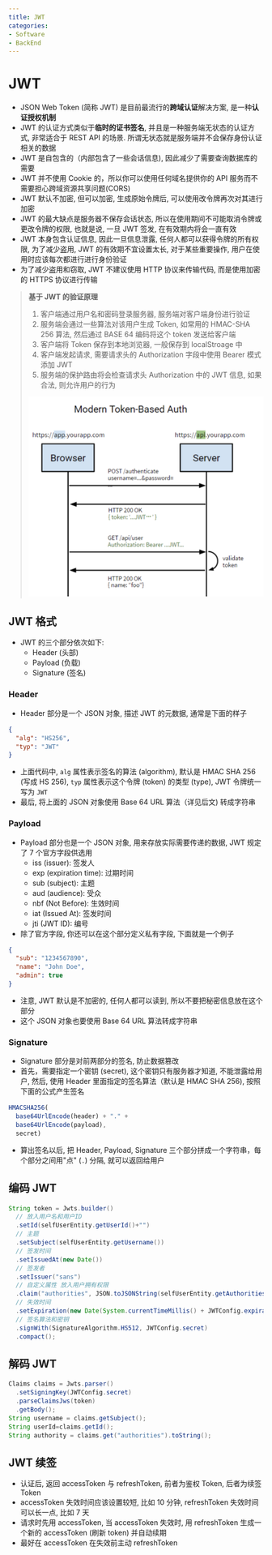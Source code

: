 ```yaml
---
title: JWT
categories:
- Software
- BackEnd
---
```

# JWT

- JSON Web Token (简称 JWT) 是目前最流行的**跨域认证**解决方案, 是一种**认证授权机制**
- JWT 的认证方式类似于**临时的证书签名**, 并且是一种服务端无状态的认证方式, 非常适合于 REST API 的场景. 所谓无状态就是服务端并不会保存身份认证相关的数据
- JWT 是自包含的（内部包含了一些会话信息), 因此减少了需要查询数据库的需要
-  JWT 并不使用 Cookie 的，所以你可以使用任何域名提供你的 API 服务而不需要担心跨域资源共享问题(CORS)
-  JWT 默认不加密, 但可以加密, 生成原始令牌后, 可以使用改令牌再次对其进行加密
-  JWT 的最大缺点是服务器不保存会话状态, 所以在使用期间不可能取消令牌或更改令牌的权限, 也就是说, 一旦 JWT 签发, 在有效期内将会一直有效
-  JWT 本身包含认证信息, 因此一旦信息泄露, 任何人都可以获得令牌的所有权限, 为了减少盗用, JWT 的有效期不宜设置太长, 对于某些重要操作, 用户在使用时应该每次都进行进行身份验证
-  为了减少盗用和窃取, JWT 不建议使用 HTTP 协议来传输代码, 而是使用加密的 HTTPS 协议进行传输

> **基于 JWT 的验证原理**
>
> 1. 客户端通过用户名和密码登录服务器, 服务端对客户端身份进行验证
> 2. 服务端会通过一些算法对该用户生成 Token, 如常用的 HMAC-SHA 256 算法, 然后通过 BASE 64 编码将这个 token 发送给客户端
> 3. 客户端将 Token 保存到本地浏览器, 一般保存到 localStroage 中
> 4. 客户端发起请求, 需要请求头的 Authorization 字段中使用 Bearer 模式添加 JWT
> 5. 服务端的保护路由将会检查请求头 Authorization 中的 JWT 信息, 如果合法, 则允许用户的行为
>
> <img src="https://raw.githubusercontent.com/LuShan123888/Files/main/Pictures/2021-03-05-1010726-20191103045557729-778248059.png" alt="img" style="zoom:50%;" />　　

## JWT 格式

- JWT 的三个部分依次如下:
  - Header (头部)
  - Payload (负载)
  - Signature (签名)

### Header

- Header 部分是一个 JSON 对象, 描述 JWT 的元数据, 通常是下面的样子

```json
{
  "alg": "HS256",
  "typ": "JWT"
}
```

- 上面代码中, `alg` 属性表示签名的算法 (algorithm), 默认是 HMAC SHA 256 (写成 HS 256), `typ` 属性表示这个令牌 (token) 的类型 (type), JWT 令牌统一写为 `JWT`
- 最后, 将上面的 JSON 对象使用 Base 64 URL 算法（详见后文) 转成字符串

### Payload

- Payload 部分也是一个 JSON 对象, 用来存放实际需要传递的数据, JWT 规定了 7 个官方字段供选用
  - iss (issuer): 签发人
  - exp (expiration time): 过期时间
  - sub (subject): 主题
  - aud (audience): 受众
  - nbf (Not Before): 生效时间
  - iat (Issued At): 签发时间
  - jti (JWT ID): 编号
- 除了官方字段, 你还可以在这个部分定义私有字段, 下面就是一个例子

```json
{
  "sub": "1234567890",
  "name": "John Doe",
  "admin": true
}
```

- 注意, JWT 默认是不加密的, 任何人都可以读到, 所以不要把秘密信息放在这个部分
- 这个 JSON 对象也要使用 Base 64 URL 算法转成字符串

### Signature

- Signature 部分是对前两部分的签名, 防止数据篡改
- 首先，需要指定一个密钥 (secret), 这个密钥只有服务器才知道, 不能泄露给用户, 然后, 使用 Header 里面指定的签名算法（默认是 HMAC SHA 256), 按照下面的公式产生签名

```javascript
HMACSHA256(
  base64UrlEncode(header) + "." +
  base64UrlEncode(payload),
  secret)
```

- 算出签名以后, 把 Header, Payload, Signature 三个部分拼成一个字符串，每个部分之间用"点" (`.`) 分隔, 就可以返回给用户

## 编码 JWT

```java
String token = Jwts.builder()
  // 放入用户名和用户ID
  .setId(selfUserEntity.getUserId()+"")
  // 主题
  .setSubject(selfUserEntity.getUsername())
  // 签发时间
  .setIssuedAt(new Date())
  // 签发者
  .setIssuer("sans")
  // 自定义属性 放入用户拥有权限
  .claim("authorities", JSON.toJSONString(selfUserEntity.getAuthorities()))
  // 失效时间
  .setExpiration(new Date(System.currentTimeMillis() + JWTConfig.expiration))
  // 签名算法和密钥
  .signWith(SignatureAlgorithm.HS512, JWTConfig.secret)
  .compact();
```

## 解码 JWT

```java
Claims claims = Jwts.parser()
  .setSigningKey(JWTConfig.secret)
  .parseClaimsJws(token)
  .getBody();
String username = claims.getSubject();
String userId=claims.getId();
String authority = claims.get("authorities").toString();
```

## JWT 续签

- 认证后, 返回 accessToken 与 refreshToken, 前者为鉴权 Token, 后者为续签 Token
- accessToken 失效时间应该设置较短, 比如 10 分钟, refreshToken 失效时间可以长一点, 比如 7 天
- 请求时先用 accessToken, 当 accessToken 失效时, 用 refreshToken 生成一个新的 accessToken (刷新 token) 并自动续期
- 最好在 accessToken 在失效前主动 refreshToken
